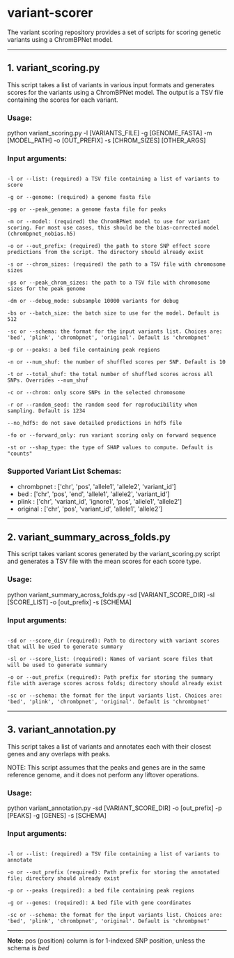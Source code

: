 # variant-scorer

The variant scoring repository provides a set of scripts for scoring genetic variants using a ChromBPNet model.

---

## 1. variant_scoring.py

This script takes a list of variants in various input formats and generates scores for the variants using a ChromBPNet model. The output is a TSV file containing the scores for each variant. 

### Usage:

python variant_scoring.py -l [VARIANTS_FILE] -g [GENOME_FASTA] -m [MODEL_PATH] -o [OUT_PREFIX] -s [CHROM_SIZES] [OTHER_ARGS]

### Input arguments:

````

-l or --list: (required) a TSV file containing a list of variants to score

-g or --genome: (required) a genome fasta file

-pg or --peak_genome: a genome fasta file for peaks

-m or --model: (required) the ChromBPNet model to use for variant scoring. For most use cases, this should be the bias-corrected model (chrombpnet_nobias.h5)

-o or --out_prefix: (required) the path to store SNP effect score predictions from the script. The directory should already exist

-s or --chrom_sizes: (required) the path to a TSV file with chromosome sizes

-ps or --peak_chrom_sizes: the path to a TSV file with chromosome sizes for the peak genome

-dm or --debug_mode: subsample 10000 variants for debug

-bs or --batch_size: the batch size to use for the model. Default is 512

-sc or --schema: the format for the input variants list. Choices are: 'bed', 'plink', 'chrombpnet', 'original'. Default is 'chrombpnet'

-p or --peaks: a bed file containing peak regions

-n or --num_shuf: the number of shuffled scores per SNP. Default is 10

-t or --total_shuf: the total number of shuffled scores across all SNPs. Overrides --num_shuf

-c or --chrom: only score SNPs in the selected chromosome

-r or --random_seed: the random seed for reproducibility when sampling. Default is 1234

--no_hdf5: do not save detailed predictions in hdf5 file

-fo or --forward_only: run variant scoring only on forward sequence

-st or --shap_type: the type of SHAP values to compute. Default is "counts"

````

### Supported Variant List Schemas:

* chrombpnet : ['chr', 'pos', 'allele1', 'allele2', 'variant_id']
* bed : ['chr', 'pos', 'end', 'allele1', 'allele2', 'variant_id']
* plink : ['chr', 'variant_id', 'ignore1', 'pos', 'allele1', 'allele2']
* original : ['chr', 'pos', 'variant_id', 'allele1', 'allele2']

---

## 2. variant_summary_across_folds.py

This script takes variant scores generated by the variant_scoring.py script and generates a TSV file with the mean scores for each score type.

### Usage:

python variant_summary_across_folds.py -sd [VARIANT_SCORE_DIR] -sl [SCORE_LIST] -o [out_prefix] -s [SCHEMA]

### Input arguments:

````

-sd or --score_dir (required): Path to directory with variant scores that will be used to generate summary

-sl or --score_list: (required): Names of variant score files that will be used to generate summary

-o or --out_prefix (required): Path prefix for storing the summary file with average scores across folds; directory should already exist

-sc or --schema: the format for the input variants list. Choices are: 'bed', 'plink', 'chrombpnet', 'original'. Default is 'chrombpnet'

````

---

## 3. variant_annotation.py

This script takes a list of variants and annotates each with their closest genes and any overlaps with peaks.

NOTE: This script assumes that the peaks and genes are in the same reference genome, and it does not perform any liftover operations.

### Usage:

python variant_annotation.py -sd [VARIANT_SCORE_DIR] -o [out_prefix] -p [PEAKS] -g [GENES] -s [SCHEMA]

### Input arguments:

````

-l or --list: (required) a TSV file containing a list of variants to annotate

-o or --out_prefix (required): Path prefix for storing the annotated file; directory should already exist

-p or --peaks (required): a bed file containing peak regions

-g or --genes: (required): A bed file with gene coordinates

-sc or --schema: the format for the input variants list. Choices are: 'bed', 'plink', 'chrombpnet', 'original'. Default is 'chrombpnet'

````

---

**Note:** pos (position) column is for 1-indexed SNP position, unless the schema is *bed*
